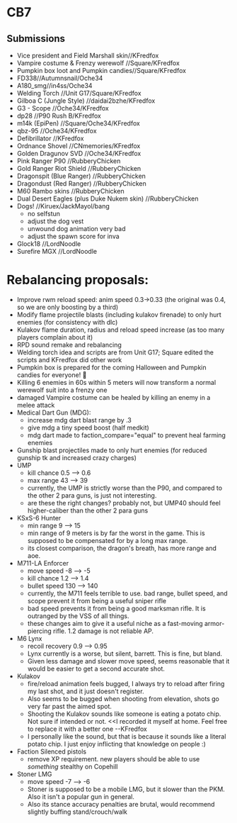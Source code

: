 # CB7
## Submissions
* Vice president and Field Marshall skin//KFredfox
* Vampire costume & Frenzy werewolf //Square/KFredfox
* Pumpkin box loot and Pumpkin candies//Square/KFredfox
* FD338//Autumnsnail/Oche34
* A180_smg//in4ss/Oche34
* Welding Torch //Unit G17/Square/KFredfox
* Gilboa C (Jungle Style) //daidai2bzhe/KFredfox
* G3 - Scope //Oche34/KFredfox
* dp28 //P90 Rush B/KFredfox
* m14k (EpiPen) //Square/Oche34/KFredfox
* qbz-95 //Oche34/KFredfox
* Defibrillator //KFredfox
* Ordnance Shovel //CNmemories/KFredfox
* Golden Dragunov SVD //Oche34/KFredfox
* Pink Ranger P90 //RubberyChicken 
* Gold Ranger Riot Shield //RubberyChicken
* Dragonspit (Blue Ranger) //RubberyChicken
* Dragondust (Red Ranger) //RubberyChicken
* M60 Rambo skins //RubberyChicken
* Dual Desert Eagles (plus Duke Nukem skin) //RubberyChicken
* Dogs! //Kiruex/JackMayol/bang
  - no selfstun
  - adjust the dog vest
  - unwound dog animation very bad
  - adjust the spawn score for inva
* Glock18 //LordNoodle
* Surefire MGX //LordNoodle

# Rebalancing proposals:
* Improve rwm reload speed: anim speed 0.3->0.33 (the original was 0.4, so we are only boosting by a third)
* Modify flame projectile blasts (including kulakov firenade) to only hurt enemies (for consistency with dlc)
* Kulakov flame duration, radius and reload speed increase (as too many players complain about it)
* RPD sound remake and rebalancing
* Welding torch idea and scripts are from Unit G17; Square edited the scripts and KFredfox did other work
* Pumpkin box is prepared for the coming Halloween and Pumpkin candies for everyone! 🎃
* Killing 6 enemies in 60s within 5 meters will now transform a normal werewolf suit into a frenzy one
* damaged Vampire costume can be healed by killing an enemy in a melee attack
* Medical Dart Gun (MDG):
  - increase mdg dart blast range by .3
  - give mdg a tiny speed boost (half medkit)
  - mdg dart made to faction_compare="equal" to prevent heal farming enemies
* Gunship blast projectiles made to only hurt enemies (for reduced gunship tk and increased crazy charges)
* UMP
  - kill chance 0.5 --> 0.6
  - max range 43 --> 39
  - currently, the UMP is strictly worse than the P90, and compared to the other 2 para guns, is just not interesting.
  - are these the right changes? probably not, but UMP40 should feel higher-caliber than the other 2 para guns
* KSxS-6 Hunter
  - min range 9 --> 15
  - min range of 9 meters is by far the worst in the game. This is supposed to be compensated for by a long max range.
  - its closest comparison, the dragon's breath, has more range and aoe.
* M711-LA Enforcer
  - move speed   -8  --> -5
  - kill chance  1.2 --> 1.4
  - bullet speed 130 --> 140
  - currently, the M711 feels terrible to use. bad range, bullet speed, and scope prevent it from being a useful sniper rifle
  - bad speed prevents it from being a good marksman rifle.  It is outranged by the VSS of all things.
  - these changes aim to give it a useful niche as a fast-moving armor-piercing rifle. 1.2 damage is not reliable AP.
* M6 Lynx
  - recoil recovery 0.9 --> 0.95
  - Lynx currently is a worse, but silent, barrett. This is fine, but bland.
  - Given less damage and slower move speed, seems reasonable that it would be easier to get a second accurate shot.
* Kulakov
  - fire/reload animation feels bugged, I always try to reload after firing my last shot, and it just doesn't register.
  - Also seems to be bugged when shooting from elevation, shots go very far past the aimed spot.
  - Shooting the Kulakov sounds like someone is eating a potato chip. Not sure if intended or not. <<I recorded it myself at home. Feel free to replace it with a better one --KFredfox
  - I personally like the sound, but that is because it sounds like a literal potato chip. I just enjoy inflicting that knowledge on people :)
* Faction Silenced pistols 
  - remove XP requirement. new players should be able to use *something* stealthy on Copehill
* Stoner LMG
  - move speed  -7 --> -6
  - Stoner is supposed to be a mobile LMG, but it slower than the PKM.  Also it isn't a popular gun in general.
  - Also its stance accuracy penalties are brutal, would recommend slightly buffing stand/crouch/walk

